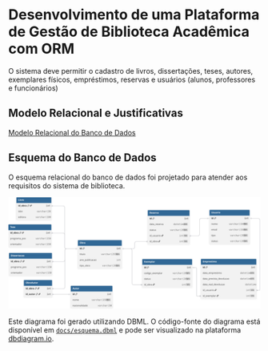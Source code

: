 # Desenvolvimento de uma Plataforma de Gestão de Biblioteca Acadêmica com ORM
O sistema deve permitir o cadastro de livros, dissertações, teses, autores, exemplares físicos, empréstimos, reservas e usuários (alunos, professores e funcionários)

## Modelo Relacional e Justificativas

[Modelo Relacional do Banco de Dados](docs/modelagem.md)

## Esquema do Banco de Dados

O esquema relacional do banco de dados foi projetado para atender aos requisitos do sistema de biblioteca.

![Esquema Relacional do Banco de Dados](docs/esquema_relacional.svg)

Este diagrama foi gerado utilizando DBML. O código-fonte do diagrama está disponível em [`docs/esquema.dbml`](docs/esquema.dbml) e pode ser visualizado na plataforma [dbdiagram.io](https://dbdiagram.io/d/68d842a1d2b621e422342762).

